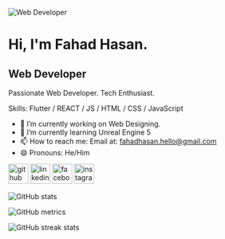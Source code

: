 ![Web Developer](https://media.licdn.com/dms/image/D5616AQHU6TZs-Z3kGA/profile-displaybackgroundimage-shrink_350_1400/0/1690960490708?e=1696464000&v=beta&t=8nOSgDqER9JKFKpW04VvyOdU3tp8AD3XX-PhI25U2f4)
# Hi, I'm Fahad Hasan.
## Web Developer

Passionate Web Developer. Tech Enthusiast.

Skills: Flutter / REACT / JS / HTML / CSS / JavaScript

- 🔭 I’m currently working on Web Designing. 
- 🌱 I’m currently learning Unreal Engine 5  
- 📫 How to reach me: Email at: fahadhasan.hello@gmail.com 
- 😄 Pronouns: He/Him 


[<img src='https://cdn.jsdelivr.net/npm/simple-icons@3.0.1/icons/github.svg' alt='github' height='40'>](https://github.com/iamfahadhasan)  [<img src='https://cdn.jsdelivr.net/npm/simple-icons@3.0.1/icons/linkedin.svg' alt='linkedin' height='40'>](https://www.linkedin.com/in/itsfahadhasan/)  [<img src='https://cdn.jsdelivr.net/npm/simple-icons@3.0.1/icons/facebook.svg' alt='facebook' height='40'>](https://www.facebook.com/fahadhasan.io)  [<img src='https://cdn.jsdelivr.net/npm/simple-icons@3.0.1/icons/instagram.svg' alt='instagram' height='40'>](https://www.instagram.com/fahadhasan.io/)  


![GitHub stats](https://github-readme-stats.vercel.app/api?username=iamfahadhasan&show_icons=true)

![GitHub metrics](https://metrics.lecoq.io/iamfahadhasan)  

![GitHub streak stats](https://streak-stats.demolab.com/?user=iamfahadhasan)   
